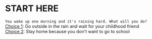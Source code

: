 # START HERE
```You wake up one morning and it's raining hard. What will you do?```  
[Choice 1](/choices/friends.md): Go outside in the rain and wait for your childhood friend   
[Choice 2](/choices/noschool.md): Stay home because you don't want to go to school
